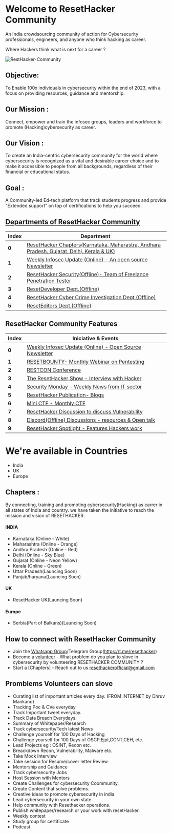 # Welcome to ResetHacker Community 

An India crowdsourcing community of action for Cybersecurity professionals, engineers, and anyone who think hacking as career.

Where Hackers think what is next for a career ?

![RestHacker-Community](https://user-images.githubusercontent.com/25515871/211546520-2c15a8bb-2f13-4bbe-90ce-16a4a23b7f5d.jpeg)

## Objective: 
To Enable 100x individuals in cybersecurity within the end of 2023, with a focus on providing resources, guidance and mentorship.

## Our Mission : 
Connect, empower and train the infosec groups, leaders and workforce to promote (Hacking)cybersecurity as career.

## Our Vision : 
To create an India-centric cybersecurity community for the world where cybersecurity is recognized as a vital and desirable career choice and to make it accessible to people from all backgrounds, regardless of their financial or educational status.

## Goal :
A Community-led Ed-tech platform that track students progress and provide "Extended support" on top of certifications to help you succeed.

## [Departments of ResetHacker Community](/Departments.md)
Index | Department 
--- | ---
**0** | [ResetHacker Chapters(Karnataka, Maharastra, Andhara Pradesh, Gujarat, Delhi, Kerala & UK)]()
**1** | [Weekly Infosec Update (Online) - An open source Newsletter](https://github.com/RESETHACKER-COMMUNITY/Pentesting-Bugbounty/tree/main/ResetCybersecuirty)
**2** | [ResetHacker Security(Offline)- Team of Freelance Penetration Tester](https://resethacker.com)
**3** | [ResetDeveloper Dept.(Offline)](https://instagram.com/resetdeveloper?igshid=1k4ij7y0brg4r)
**4** | [ResetHacker Cyber Crime Investigation Dept.(Offline)](https://instagram.com/resethacker.ccid?igshid=1wynnwno5vjn8)
**5** | [ResetEditors Dept.(Offline)](https://instagram.com/reseteditors?igshid=1e1t1pwbndodx)

## ResetHacker Community Features 
Index | Iniciative & Events 
--- | ---
**0** | [Weekly Infosec Update (Online) - Open Source Newsletter](https://github.com/RESETHACKER-COMMUNITY/Pentesting-Bugbounty/tree/main/ResetCybersecuirty)
**1** | [RESETBOUNTY- Monthly Webinar on Pentesting](https://youtube.com/playlist?list=PLNR8n-5bMyMP0XRrnye1Kccey6OnTGkuy)
**2** | [RESTCON Conference](https://youtube.com/playlist?list=PLNR8n-5bMyMOMHqJS2drxIA78IOPxTBCO)
**3** | [The ResetHacker Show - Interview with Hacker](https://youtube.com/playlist?list=PLNR8n-5bMyMNQOHLdDh6-t0Hw_YPWa04N)
**4** | [Security Monday - Weekly News from IT sector](https://youtube.com/playlist?list=PLNR8n-5bMyMMdpvOtaHB8r1ScVBg2Ed2m)
**5** | [ResetHacker Publication- Blogs](https://www.resethackerofficial.medium.com/)
**6** | [Mini CTF - Monthly CTF](https://youtube.com/playlist?list=PLNR8n-5bMyMOR6PHMOKXtTBMnguMMugFM)
**7** | [ResetHacker Discussion to discuss Vulnerability](https://t.me/joinchat/URNgiYnNKnZw_Jqy)
**8** | [Discord(Offline) Discussions - resources & Open talk](https://discord.gg/HbM3435JcX)
**9** | [ResetHacker Spotlight - Features Hackers work](https://www.instagram.com/p/CKdi3bCgSwn/?igshid=devgbxjw6gkb)


# We're available in Countries
- India
- UK
- Europe

## Chapters :
By connecting, training and promoting cybersecurity(Hacking) as carrer in all states of India and country.
we have taken the initiative to reach the mission and vision of RESETHACKER.

#### INDIA
- Karnataka (Online - White)
- Maharashtra (Online - Orange)
- Andhra Pradesh (Online - Red)
- Delhi (Online - Sky Blue)
- Gujarat (Online - Neon Yellow)
- Kerala (Online - Green)
- Uttar Pradesh(Launcing Soon)
- Panjab/haryana(Launcing Soon)

#### UK
- ResetHacker UK(Launcing Soon)

#### Europe
- Serbia(Part of Balkans)(Launcing Soon)

## How to connect with ResetHacker Community
  
  - Join the [Whatsapp Group](https://chat.whatsapp.com/GxrkwIWwC6GKhYlsJVTU9t)/Telegram Group(https://t.me/resethacker)
  - Become a [volunteer]() - What problem do you plan to slove in cybersecurity by volunteering RESETHACKER COMMUNITY ?
  - Start a [Chapters] - Reach out to us resethackerofficial@gmail.com

## Promblems Volunteers can slove

- Curating list of important articles every day. (FROM INTERNET by Dhruv Mankand)
- Tracking Poc & CVe everyday
- Track Important tweet everyday.
- Track Data Breach Everydays.
- Summary of Whitepaper/Research
- Track cybersecurity/Tech latest News
- Challenge yourself for 100 Days of Hacking
- Challenge yourself for 100 Days of OSCP,Ejpt,CCNT,CEH, etc.
- Lead Projects eg : OSINT, Recon etc.
- Breackdown Recon, Vulnerability, Malware etc.
- Take Mock Interview
- Take session for Resume/cover letter Review 
- Mentorship and Guidance  
- Track cybersecurity Jobs
- Host Session with Mentors
- Create Challenges for cybersecurity Coommunity.
- Create Content that solve problems.
- Creative ideas to promote cybersecurity in india.
- Lead cybersecurity in your own state.
- Help community with Resethacker operations. 
- Publish whitepaper/research or your work with resetHacker.
- Weekly contest
- Study group for certificate
- Podcast
